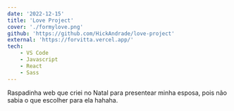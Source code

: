 ```yaml
---
date: '2022-12-15'
title: 'Love Project'
cover: './formylove.png'
github: 'https://github.com/HickAndrade/love-project'
external: 'https://forvitta.vercel.app/'
tech:
    - VS Code
    - Javascript
    - React
    - Sass
---
```


Raspadinha web que criei no Natal para presentear minha esposa, pois não sabia o que escolher para ela hahaha. 